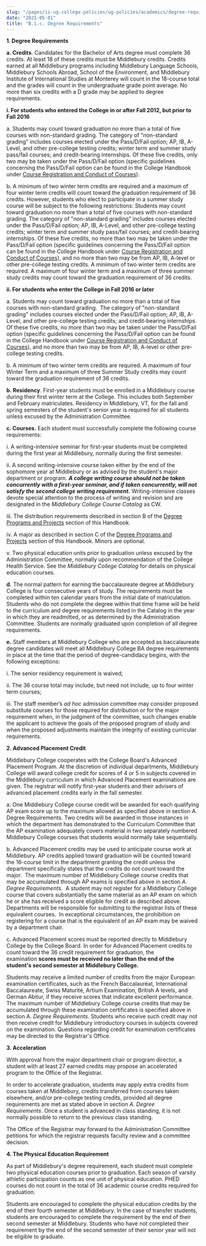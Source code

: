 ```yaml
---
slug: "/pages/ii-ug-college-policies/ug-policies/academics/degree-requires"
date: "2021-05-01"
title: "B.1.c. Degree Requirements"
---
```


**1\. Degree Requirements**

**a. Credits**<span>. Candidates for the Bachelor of Arts degree must complete 36 credits. At least 18 of these credits must be Middlebury credits. Credits earned at all Middlebury programs including Middlebury Language Schools, Middlebury Schools Abroad, School of the Environment, and Middlebury Institute of International Studies at Monterey will count in the 18-course total and the grades will count in the undergraduate grade point average. No more than six credits with a D grade may be applied to degree requirements.  
</span>

**i. For students who entered the College in or after Fall 2012, but prior to Fall 2016**

a. Students may count toward graduation no more than a total of five courses with non-standard grading. The category of "non-standard grading" includes courses elected under the Pass/D/Fail option; AP, IB, A-Level, and other pre-college testing credits; winter term and summer study pass/fail courses; and credit-bearing internships. Of these five credits, only two may be taken under the Pass/D/Fail option (specific guidelines concerning the Pass/D/Fail option can be found in the College Handbook under [Course Registration and Conduct of Courses](http://www.middlebury.edu/pages/ii-ug-college-policies/ug-policies/academics/course-reg-course-conduct)).

b. A minimum of two winter term credits are required and a maximum of four winter term credits will count toward the graduation requirement of 36 credits. However, students who elect to participate in a summer study course will be subject to the following restrictions: Students may count toward graduation no more than a total of five courses with non-standard grading. The category of "non-standard grading" includes courses elected under the Pass/D/Fail option; AP, IB, A-Level, and other pre-college testing credits; winter term and summer study pass/fail courses; and credit-bearing internships. Of these five credits, no more than two may be taken under the Pass/D/Fail option (specific guidelines concerning the Pass/D/Fail option can be found in the College Handbook under [Course Registration and Conduct of Courses](http://www.middlebury.edu/pages/ii-ug-college-policies/ug-policies/academics/course-reg-course-conduct)), and no more than two may be from AP, IB, A-level or other pre-college testing credits. A minimum of two winter term credits are required. A maximum of four winter term and a maximum of three summer study credits may count toward the graduation requirement of 36 credits.

**ii. For students who enter the College in Fall 2016 or later**

a. Students may count toward graduation no more than a total of five courses with non-standard grading.  The category of "non-standard grading" includes courses elected under the Pass/D/Fail option; AP, IB, A-Level, and other pre-college testing credits; and credit-bearing internships. Of these five credits, no more than two may be taken under the Pass/D/Fail option (specific guidelines concerning the Pass/D/Fail option can be found in the College Handbook under [Course Registration and Conduct of Courses](http://www.middlebury.edu/pages/ii-ug-college-policies/ug-policies/academics/course-reg-course-conduct)), and no more than two may be from AP, IB, A-level or other pre-college testing credits.

b. A minimum of two winter term credits are required. A maximum of four Winter Term and a maximum of three Summer Study credits may count toward the graduation requirement of 36 credits.

**b. Residency**. First-year students must be enrolled in a Middlebury course during their first winter term at the College. This includes both September and February matriculates. Residency in Middlebury, VT, for the fall and spring semesters of the student's senior year is required for all students unless excused by the Administration Committee.

**<a name="courses" id="courses"></a>c. Courses.** Each student must successfully complete the following course requirements:

i. A writing-intensive seminar for first-year students must be completed during the first year at Middlebury, normally during the first semester.

ii. A second writing-intensive course taken either by the end of the sophomore year at Middlebury or as advised by the student's major department or program. **_A college writing course should not be taken concurrently with a first-year seminar, and if taken concurrently, will not satisfy the second college writing requirement._** Writing-intensive classes devote special attention to the process of writing and revision and are designated in the *Middlebury College Course Catalog* as CW.

iii. The distribution requirements described in section B of the [Degree Programs and Projects](http://www.middlebury.edu/pages/ii-ug-college-policies/ug-policies/academics/deg-prgms-proj) section of this Handbook.

iv. A major as described in section C of the [Degree Programs and Projects](http://www.middlebury.edu/pages/ii-ug-college-policies/ug-policies/academics/deg-prgms-proj) section of this Handbook. Minors are optional.

v. Two physical education units prior to graduation unless excused by the Administration Committee, normally upon recommendation of the College Health Service. See the *Middlebury College Catalog* for details on physical education courses.

**d.** The normal pattern for earning the baccalaureate degree at Middlebury College is four consecutive years of study. The requirements must be completed within ten calendar years from the initial date of matriculation. Students who do not complete the degree within that time frame will be held to the curriculum and degree requirements listed in the Catalog in the year in which they are readmitted, or as determined by the Administration Committee. Students are normally graduated upon completion of all degree requirements.

**e.** Staff members at Middlebury College who are accepted as baccalaureate degree candidates will meet all Middlebury College BA degree requirements in place at the time that the period of degree-candidacy begins, with the following exceptions:

i. The senior residency requirement is waived;

ii. The 36 course total may include, but need not include, up to four winter term courses;

iii. The staff member’s *ad hoc* admission committee may consider proposed substitute courses for those required for distribution or for the major requirement when, in the judgment of the committee, such changes enable the applicant to achieve the goals of the proposed program of study and when the proposed adjustments maintain the integrity of existing curricular requirements.

**<a name="advanced" id="advanced"></a>2\. Advanced Placement Credit**

Middlebury College cooperates with the College Board's Advanced Placement Program. At the discretion of individual departments, Middlebury College will award college credit for scores of 4 or 5 in subjects covered in the Middlebury curriculum in which Advanced Placement examinations are given. The registrar will notify first-year students and their advisers of advanced placement credits early in the fall semester.

a. One Middlebury College course credit will be awarded for each qualifying AP exam score up to the maximum allowed as specified above in section A. Degree Requirements. Two credits will be awarded in those instances in which the department has demonstrated to the Curriculum Committee that the AP examination adequately covers material in two separately numbered Middlebury College courses that students would normally take sequentially.

b. Advanced Placement credits may be used to anticipate course work at Middlebury. AP credits applied toward graduation will be counted toward the 16-course limit in the department granting the credit unless the department specifically states that the credits do not count toward the major.  The maximum number of Middlebury College course credits that may be accumulated through AP exams is specified above in section *A. Degree Requirements*.  A student may not register for a Middlebury College course that covers substantially the same material as an AP exam on which he or she has received a score eligible for credit as described above.  Departments will be responsible for submitting to the registrar lists of these equivalent courses.  In exceptional circumstances, the prohibition on registering for a course that is the equivalent of an AP exam may be waived by a department chair.

c. Advanced Placement scores must be reported directly to Middlebury College by the College Board. In order for Advanced Placement credits to count toward the 36 credit requirement for graduation, the examination **scores must be received no later than the end of the student's second semester at Middlebury College.**

Students may receive a limited number of credits from the major European examination certificates, such as the French Baccalauréat, International Baccalaureate, Swiss Maturité, Artium Examination, British A levels, and German Abitur, if they receive scores that indicate excellent performance. The maximum number of Middlebury College course credits that may be accumulated through these examination certificates is specified above in section A. *Degree Requirements*. Students who receive such credit may not then receive credit for Middlebury introductory courses in subjects covered on the examination. Questions regarding credit for examination certificates may be directed to the Registrar's Office.

**3\. Acceleration**

With approval from the major department chair or program director, a student with at least 27 earned credits may propose an accelerated program to the Office of the Registrar.

In order to accelerate graduation, students may apply extra credits from courses taken at Middlebury, credits transferred from courses taken elsewhere, and/or pre-college testing credits, provided all degree requirements are met as stated above in section *A. Degree Requirements*. Once a student is advanced in class standing, it is not normally possible to return to the previous class standing.

The Office of the Registrar may forward to the Administration Committee petitions for which the registrar requests faculty review and a committee decision.

**<a name="the" id="the"></a>4\. The Physical Education Requirement**

As part of Middlebury's degree requirement, each student must complete two physical education courses prior to graduation. Each season of varsity athletic participation counts as one unit of physical education. PHED courses do not count in the total of 36 academic course credits required for graduation.

Students are encouraged to complete the physical education credits by the end of their fourth semester at Middlebury. In the case of transfer students, students are encouraged to complete the requirement by the end of their second semester at Middlebury. Students who have not completed their requirement by the end of the second semester of their senior year will not be eligible to graduate.
